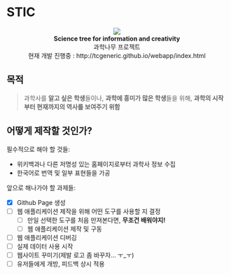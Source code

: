 # STIC

<p align="center">
 <img src="https://github.com/TCGeneric/STIC/blob/master/STIClogo.png"> <br/>
  <b>Science tree for information and creativity</b> <br/>
  과학나무 프로젝트 <br/>
  현재 개발 진행중 : http://tcgeneric.github.io/webapp/index.html
</p>

## 목적
> 과학사를 **알고 싶은 학생**들이나, **과학에 흥미가 많은 학생**들을 위해, **과학의 시작부터 현재까지의 역사를 보여주기 위함**

## 어떻게 제작할 것인가?
필수적으로 해야 할 것들:
- 위키백과나 다른 저명성 있는 홈페이지로부터 과학사 정보 수집
- 한국어로 번역 및 일부 표현들을 가공

앞으로 해나가야 할 과제들:
- [x] Github Page 생성
- [ ] 웹 애플리케이션 제작을 위해 어떤 도구를 사용할 지 결정
  - [ ] 만일 선택한 도구를 처음 만져본다면, **무조건 배워야지!**
  - [ ] 웹 애플리케이션 제작 및 구동
- [ ] 웹 애플리케이션 디버깅
- [ ] 실제 데이터 사용 시작
- [ ] 웹사이트 꾸미기(제발 로고 좀 바꾸자... ㅜ_ㅜ)
- [ ] 유저들에게 개방, 피드백 상시 적용
